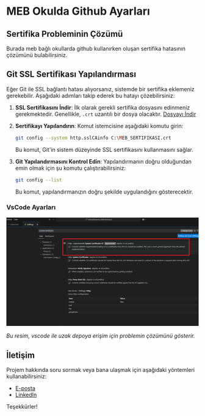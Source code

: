 # MEB Okulda Github Ayarları

## Sertifika Probleminin Çözümü

Burada meb bağlı okullarda github kullanırken oluşan sertifika hatasının çözümünü bulabilirsiniz.

## Git SSL Sertifikası Yapılandırması

Eğer Git ile SSL bağlantı hatası alıyorsanız, sistemde bir sertifika eklemeniz gerekebilir. Aşağıdaki adımları takip ederek bu hatayı çözebilirsiniz:

1. **SSL Sertifikasını İndir**: İlk olarak gerekli sertifika dosyasını edinmeniz gerekmektedir. Genellikle, `.crt` uzantılı bir dosya olacaktır.
[Dosyayı İndir](https://github.com/torbalibiltek/depoadi/raw/main/MEB_SERTIFIKASI.zip)


3. **Sertifikayı Yapılandırın**:
    Komut istemcisine aşağıdaki komutu girin:

    ```bash
    git config --system http.sslCAinfo C:\MEB_SERTIFIKASI.crt
    ```

    Bu komut, Git'in sistem düzeyinde SSL sertifikasını kullanmasını sağlar.

4. **Git Yapılandırmasını Kontrol Edin**:
    Yapılandırmanın doğru olduğundan emin olmak için şu komutu çalıştırabilirsiniz:

    ```bash
    git config --list
    ```

    Bu komut, yapılandırmanızın doğru şekilde uygulandığını gösterecektir.
### VsCode Ayarları

![Proje Resmi](https://github.com/torbalibiltek/okuldagithub/raw/main/vscodeayar.png)

*Bu resim, vscode ile uzak depoya erişim için problemin çözümünü gösterir.*

## İletişim

Projem hakkında soru sormak veya bana ulaşmak için aşağıdaki yöntemleri kullanabilirsiniz:

- [E-posta](mailto:email@example.com)
- [LinkedIn](https://www.linkedin.com/in/kullanici)

Teşekkürler!
